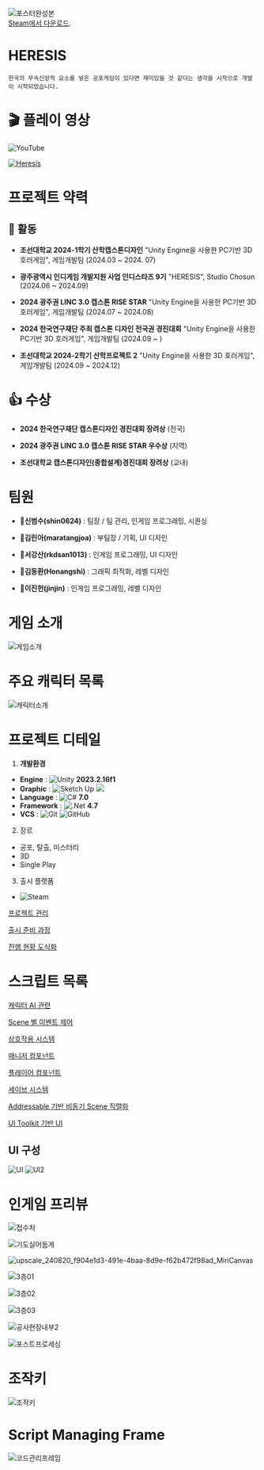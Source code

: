 ![포스터완성본](https://github.com/user-attachments/assets/a22ffe2b-74d5-40ad-a257-a0f2663d7e91)   
[Steam에서 다운로드](https://store.steampowered.com/app/3374270/HERESIS/).   
# HERESIS
    한국의 무속신앙적 요소를 넣은 공포게임이 있다면 재미있을 것 같다는 생각을 시작으로 개발이 시작되었습니다.


# 🎬 플레이 영상
![YouTube](https://img.shields.io/badge/YouTube-%23FF0000.svg?style=for-the-badge&logo=YouTube&logoColor=white)  

[![Heresis](https://img.youtube.com/vi/tikQ6RgiCFA/0.jpg)](https://youtu.be/cxzYf7gvMjI)

# 프로젝트 약력
## 🏃 활동
- **조선대학교 2024-1학기 산학캡스톤디자인** "Unity Engine을 사용한 PC기반 3D 호러게임", 게임개발팀 (2024.03 ~ 2024. 07)
    
- **광주광역시 인디게임 개발지원 사업 인디스타즈 9기** "HERESIS", Studio Chosun (2024.06 ~ 2024.09)

- **2024 광주권 LINC 3.0 캡스톤 RISE STAR** "Unity Engine을 사용한 PC기반 3D 호러게임", 게임개발팀 (2024.07 ~ 2024.08)

- **2024 한국연구재단 주최 캡스톤 디자인 전국권 경진대회** "Unity Engine을 사용한 PC기반 3D 호러게임", 게임개발팀 (2024.09 ~ )

- **조선대학교 2024-2학기 산학프로젝트 2** "Unity Engine을 사용한 3D 호러게임", 게임개발팀 (2024.09 ~ 2024.12)

#  👍 수상
- **2024 한국연구재단 캡스톤디자인 경진대회 장려상**      (전국)

- **2024 광주권 LINC 3.0 캡스톤 RISE STAR 우수상**         (지역)

- **조선대학교 캡스톤디자인(종합설계)경진대회 장려상**    (교내)

# 팀원
- 👹**신범수(shin0624)**    : 팀장 / 팀 관리, 인게임 프로그래밍, 시퀀싱

- 👧**김린아(maratangjoa)** : 부팀장 / 기획, UI 디자인

- 👦**서강산(rkdsan1013)**  : 인게임 프로그래밍, UI 디자인

- 👦**김동환(Honangshi)**   : 그래픽 최적화, 레벨 디자인

- 👦**이진헌(jinjin)**      : 인게임 프로그래밍, 레벨 디자인

# 게임 소개
![게임소개](https://github.com/user-attachments/assets/987c9902-97dc-405e-b0ce-fb536283983f)

# 주요 캐릭터 목록
![캐릭터소개](https://github.com/user-attachments/assets/2acafbf5-cd54-4475-8a45-20bcf8cb0d95)

# 프로젝트 디테일
1. **개발환경**
+ **Engine** : ![Unity](https://img.shields.io/badge/unity-%23000000.svg?style=for-the-badge&logo=unity&logoColor=white) **2023.2.16f1**
+ **Graphic** : ![Sketch Up](https://img.shields.io/badge/SketchUp-005F9E?style=for-the-badge&logo=sketchup&logoColor=white) <img src="https://img.shields.io/badge/3dsMax-000000?style=for-the-badge&logo=autodesk&logoColor=white"/>
+ **Language** : ![C#](https://img.shields.io/badge/c%23-%23239120.svg?style=for-the-badge&logo=csharp&logoColor=white) **7.0**
+ **Framework** : ![.Net](https://img.shields.io/badge/.NET-5C2D91?style=for-the-badge&logo=.net&logoColor=white) **4.7**
+ **VCS** : ![Git](https://img.shields.io/badge/git-%23F05033.svg?style=for-the-badge&logo=git&logoColor=white) ![GitHub](https://img.shields.io/badge/github-%23121011.svg?style=for-the-badge&logo=github&logoColor=white)

2. 장르
+ 공포, 탈출, 미스터리
+ 3D
+ Single Play

3. 출시 플랫폼
+ ![Steam](https://img.shields.io/badge/steam-%23000000.svg?style=for-the-badge&logo=steam&logoColor=white)

[프로젝트 관리](./ProjectManaging)

[출시 준비 과정](./CommercializationPreparation)

[진행 현황 도식화](./ProcessDrawing)

# 스크립트 목록 
[캐릭터 AI 관련](./NewFiles/Enemy)

[Scene 별 이벤트 제어](./NewFiles)

[상호작용 시스템](./NewFiles/Inventory,%20Item/ItemInteractSystem)

[매니저 컴포넌트](./NewFiles/Manager)

[플레이어 컴포넌트](./NewFiles/Player)

[세이브 시스템](./NewFiles/SaveSystem/Scripts/Runtime)

[Addressable 기반 비동기 Scene 직렬화](./NewFiles/SceneManagement)

[UI Toolkit 기반 UI](./NewFiles/UIToolkit/UI)


## UI 구성
![UI](https://github.com/user-attachments/assets/f382f7f9-b100-4802-a71f-175c86d81340)
![UI2](https://github.com/user-attachments/assets/0a2ac014-7656-41cc-b652-1ecd61f21b61)

# 인게임 프리뷰

![접수처](https://github.com/user-attachments/assets/a1912057-9226-4029-a906-2c33eacd3048)

![기도실어둡게](https://github.com/user-attachments/assets/9f4077ce-43c9-4851-ba40-f66c0016b771)

![upscale_240820_f904e1d3-491e-4baa-8d9e-f62b472f98ad_MiriCanvas](https://github.com/user-attachments/assets/916d7e39-d37b-41ec-ae54-5476768a9e7d)

![3층01](https://github.com/user-attachments/assets/10a8a883-15dc-4e68-885b-677701b6b0af)

![3층02](https://github.com/user-attachments/assets/8c5b07e8-9d07-439a-86ba-727f0853fa70)

![3층03](https://github.com/user-attachments/assets/477f780d-c736-42f9-9af7-539028c3788d)

![공사현장내부2](https://github.com/user-attachments/assets/798dac45-b9b4-44a5-aa80-a151dab1ebde)

![포스트프로세싱](https://github.com/user-attachments/assets/d32eb75d-1da8-4795-abb6-c3ea151a9376)


# 조작키
![조작키](https://github.com/shin0624/Studio_Chosun_Heresis/assets/91828379/c0b34ac3-113a-4115-837c-f899ed82467d)

# Script Managing Frame
![코드관리프레임](https://github.com/shin0624/Capstone_Design_01_GameDevelopment/assets/91828379/841dab83-4161-4427-b2d5-86a9e3e11d7d)
